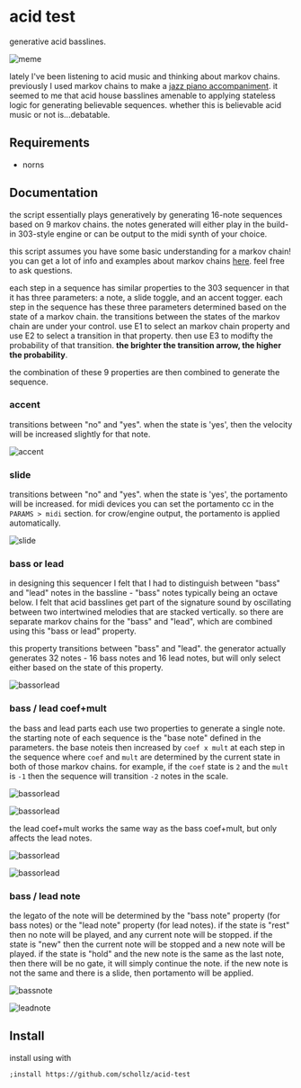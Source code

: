 # acid test

generative acid basslines.


![meme](/img/meme.png)

lately I've been listening to acid music and thinking about markov chains. previously I used markov chains to make a [jazz piano accompaniment](https://github.com/schollz/pianoai). it seemed to me that acid house basslines amenable to applying stateless logic for generating believable sequences. whether this is believable acid music or not is...debatable.



## Requirements

- norns

## Documentation

the script essentially plays generatively by generating 16-note sequences based on 9 markov chains. the notes generated will either play in the build-in 303-style engine or can be output to the midi synth of your choice.

this script assumes you have some basic understanding for a markov chain! you can get a lot of info and examples about markov chains [here](https://en.wikipedia.org/wiki/Markov_chain#Examples). feel free to ask questions.

each step in a sequence has similar properties to the 303 sequencer in that it has three parameters: a note, a slide toggle, and an accent togger. each step in the sequence has these three parameters determined based on the state of a markov chain. the transitions between the states of the markov chain are under your control. use E1 to select an markov chain property and use E2 to select a transition in that property. then use E3 to modifty the probability of that transition. **the brighter the transition arrow, the higher the probability**. 

the combination of these 9 properties are then combined to generate the sequence.

### accent

transitions between "no" and "yes". when the state is 'yes', then the velocity will be increased slightly for that note.

![accent](/img/accent.png)

### slide

transitions between "no" and "yes". when the state is 'yes', the portamento will be increased. for midi devices you can set the portamento cc in the `PARAMS > midi` section. for crow/engine output, the portamento is applied automatically.

![slide](/img/slide.png)

### bass or lead

in designing this sequencer I felt that I had to distinguish between "bass" and "lead" notes in the bassline - "bass" notes typically being an octave below. I felt that acid basslines get part of the signature sound by oscillating between two intertwined melodies that are stacked vertically. so there are separate markov chains for the "bass" and "lead", which are combined using this "bass or lead" property.

this property transitions between "bass" and "lead". the generator actually generates 32 notes - 16 bass notes and 16 lead notes, but will only select either based on the state of this property.

![bassorlead](/img/bassorlead.png)

### bass / lead coef+mult


the bass and lead parts each use two properties to generate a single note. the starting note of each sequence is the "base note" defined in the parameters. the base noteis then increased by `coef x mult` at each step in the sequence where `coef` and `mult` are determined by the current state in both of those markov chains. for example, if the `coef` state is `2` and the `mult` is `-1` then the sequence will transition `-2` notes in the scale.


![bassorlead](/img/basscoef.png)

![bassorlead](/img/bassmult.png)


the lead coef+mult works the same way as the bass coef+mult, but only affects the lead notes.

![bassorlead](/img/leadcoef.png)

![bassorlead](/img/leadmult.png)

### bass / lead note

the legato of the note will be determined by the "bass note"  property (for bass notes) or the "lead note" property (for lead notes). if the state is "rest" then no note will be played, and any current note will be stopped. if the state is "new" then the current note will be stopped and a new note will be played. if the state is "hold" and the new note is the same as the last note, then there will be no gate, it will simply continue the note. if the new note is not the same and there is a slide, then portamento will be applied.

![bassnote](/img/bassnote.png)

![leadnote](/img/leadnote.png)


## Install

install using with

```
;install https://github.com/schollz/acid-test
```

